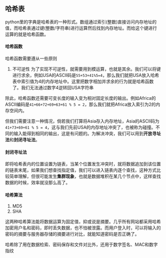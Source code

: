 ## 哈希表
python里的字典是哈希表的一种形式。数组通过索引(整数)直接访问内存地址的值，而哈希表通过键(整数/字符串)进行运算然后找到内存地址。而给这个键进行运算的就是哈希函数。

#### 哈希函数
哈希函数需要遵从一些原则
1. 不可逆性
为了实现不可逆性，就需要用到模运算，也就是其余。我们可以将键进行求余，例如USA的ASCII码是`55+53+41%5=4`，那么我们就把USA放入哈希表中索引值为4的内存地址中。这里把数字相加并求余的行为就是哈希函数了。我们无法通过数字4逆转回USA字符串

除此，哈希函数还需要可变长度的输入变为相对固定长度的输出。例如Africa的ASCII编码是`41+66+72+69+63+61 % 5 = 2`，那么我们就把Africa放入索引为2的内存空间内。

但我们需要注意一种情况，倘若我们打算将Asia存入内存地址，Asia的ASCII码为`41+73+69+61 % 5 = 4`，这与我们先前USA的内存地址冲突了，也被称为碰撞。不同的输入能得到相同的输出，这是有问题的。为解决冲突，我们可以用到**开放寻址法**和**封闭寻址法**。

#### 封闭寻址法
即将哈希表内的位置设置为链表，当某个位置发生冲突时，就将数据追加到该位置的链表末尾，如果我们想查找指定值，我们可以进入链表内逐个查找，这种方式比较简单理解，但很可能发生**集群现象**，也就是数据堆积在某几个节点中，这样查找数据的时候，效率就没那么高了。

#### 哈希算法
1. MD5
2. SHA

这两种哈希算法能将数据运算为固定值，抑或说是摘要。几乎所有网站都采用哈希加密用户名和密码，即时丢失数据，也不怕被泄露。而用户登入时，可以将输入的密码的摘要与服务器存储的摘要进行对比，就能知道密码是否正确了。

哈希除了用在数据检索、密码保存和文件对比外，还用于数字签名、MAC和数字指纹
